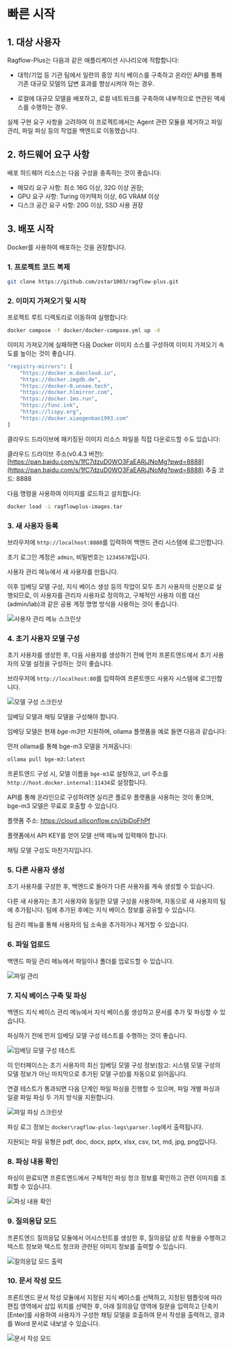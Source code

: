# 빠른 시작

## 1. 대상 사용자

Ragflow-Plus는 다음과 같은 애플리케이션 시나리오에 적합합니다:

- 대학/기업 등 기관 팀에서 일련의 중앙 지식 베이스를 구축하고 온라인 API를 통해 기존 대규모 모델의 답변 효과를 향상시켜야 하는 경우.

- 로컬에 대규모 모델을 배포하고, 로컬 네트워크를 구축하여 내부적으로 연관된 액세스를 수행하는 경우.

실제 구현 요구 사항을 고려하여 이 프로젝트에서는 Agent 관련 모듈을 제거하고 파일 관리, 파일 파싱 등의 작업을 백엔드로 이동했습니다.

## 2. 하드웨어 요구 사항

배포 하드웨어 리소스는 다음 구성을 충족하는 것이 좋습니다:

- 메모리 요구 사항: 최소 16G 이상, 32G 이상 권장;
- GPU 요구 사항: Turing 아키텍처 이상, 6G VRAM 이상
- 디스크 공간 요구 사항: 20G 이상, SSD 사용 권장

## 3. 배포 시작

Docker를 사용하여 배포하는 것을 권장합니다.

### 1. 프로젝트 코드 복제

```bash
git clone https://github.com/zstar1003/ragflow-plus.git
```

### 2. 이미지 가져오기 및 시작

프로젝트 루트 디렉토리로 이동하여 실행합니다:

```bash
docker compose -f docker/docker-compose.yml up -d
```

이미지 가져오기에 실패하면 다음 Docker 이미지 소스를 구성하여 이미지 가져오기 속도를 높이는 것이 좋습니다.

```bash
"registry-mirrors": [
    "https://docker.m.daocloud.io",
    "https://docker.imgdb.de",
    "https://docker-0.unsee.tech",
    "https://docker.hlmirror.com",
    "https://docker.1ms.run",
    "https://func.ink",
    "https://lispy.org",
    "https://docker.xiaogenban1993.com"
]
```

클라우드 드라이브에 패키징된 이미지 리소스 파일을 직접 다운로드할 수도 있습니다:

클라우드 드라이브 주소(v0.4.3 버전): [https://pan.baidu.com/s/1fC7dzuD0WO3FaEARjJNoMg?pwd=8888](https://pan.baidu.com/s/1fC7dzuD0WO3FaEARjJNoMg?pwd=8888) 추출 코드: 8888 

다음 명령을 사용하여 이미지를 로드하고 설치합니다:
```bash
docker load -i ragflowplus-images.tar
```

### 3. 새 사용자 등록

브라우저에 `http://localhost:8888`를 입력하여 백엔드 관리 시스템에 로그인합니다.

초기 로그인 계정은 `admin`, 비밀번호는 `12345678`입니다.

사용자 관리 메뉴에서 새 사용자를 만듭니다.

이후 임베딩 모델 구성, 지식 베이스 생성 등의 작업이 모두 초기 사용자의 신분으로 실행되므로, 이 사용자를 관리자 사용자로 정의하고, 구체적인 사용자 이름 대신 (admin/lab)과 같은 공용 계정 명명 방식을 사용하는 것이 좋습니다.

![사용자 관리 메뉴 스크린샷](_images/image_1.png)

### 4. 초기 사용자 모델 구성

초기 사용자를 생성한 후, 다음 사용자를 생성하기 전에 먼저 프론트엔드에서 초기 사용자의 모델 설정을 구성하는 것이 좋습니다.

브라우저에 `http://localhost:80`를 입력하여 프론트엔드 사용자 시스템에 로그인합니다.

![모델 구성 스크린샷](_images/image_2.png)

임베딩 모델과 채팅 모델을 구성해야 합니다.

임베딩 모델은 현재 *bge-m3*만 지원하며, ollama 플랫폼을 예로 들면 다음과 같습니다:

먼저 ollama를 통해 bge-m3 모델을 가져옵니다:

```bash
ollama pull bge-m3:latest
```

프론트엔드 구성 시, 모델 이름을 `bge-m3`로 설정하고, url 주소를 `http://host.docker.internal:11434`로 설정합니다.

API를 통해 온라인으로 구성하려면 실리콘 플로우 플랫폼을 사용하는 것이 좋으며, bge-m3 모델은 무료로 호출할 수 있습니다.

플랫폼 주소: https://cloud.siliconflow.cn/i/bjDoFhPf

플랫폼에서 API KEY를 얻어 모델 선택 메뉴에 입력해야 합니다.

채팅 모델 구성도 마찬가지입니다.

### 5. 다른 사용자 생성

초기 사용자를 구성한 후, 백엔드로 돌아가 다른 사용자를 계속 생성할 수 있습니다.

다른 새 사용자는 초기 사용자와 동일한 모델 구성을 사용하며, 자동으로 새 사용자의 팀에 추가됩니다. 팀에 추가된 후에는 지식 베이스 정보를 공유할 수 있습니다.

팀 관리 메뉴를 통해 사용자의 팀 소속을 추가하거나 제거할 수 있습니다.


### 6. 파일 업로드

백엔드 파일 관리 메뉴에서 파일이나 폴더를 업로드할 수 있습니다.

![파일 관리](_images/image_3.png)

### 7. 지식 베이스 구축 및 파싱

백엔드 지식 베이스 관리 메뉴에서 지식 베이스를 생성하고 문서를 추가 및 파싱할 수 있습니다.

파싱하기 전에 먼저 임베딩 모델 구성 테스트를 수행하는 것이 좋습니다.

![임베딩 모델 구성 테스트](_images/image_4.png)

이 인터페이스는 초기 사용자의 최신 임베딩 모델 구성 정보(참고: 시스템 모델 구성의 모델 정보가 아닌 마지막으로 추가된 모델 구성)를 자동으로 읽어옵니다.

연결 테스트가 통과되면 다음 단계인 파일 파싱을 진행할 수 있으며, 파일 개별 파싱과 일괄 파일 파싱 두 가지 방식을 지원합니다.

![파일 파싱 스크린샷](_images/image_5.png)

파싱 로그 정보는 `docker\ragflow-plus-logs\parser.log`에서 출력됩니다.

지원되는 파일 유형은 pdf, doc, docx, pptx, xlsx, csv, txt, md, jpg, png입니다.

### 8. 파싱 내용 확인

파싱이 완료되면 프론트엔드에서 구체적인 파싱 청크 정보를 확인하고 관련 이미지를 조회할 수 있습니다.

![파싱 내용 확인](_images/image_6.png)

### 9. 질의응답 모드

프론트엔드 질의응답 모듈에서 어시스턴트를 생성한 후, 질의응답 상호 작용을 수행하고 텍스트 정보와 텍스트 청크와 관련된 이미지 정보를 출력할 수 있습니다.

![질의응답 모드 출력](_images/image_7.png)

### 10. 문서 작성 모드

프론트엔드 문서 작성 모듈에서 지정된 지식 베이스를 선택하고, 지정된 템플릿에 따라 편집 영역에서 삽입 위치를 선택한 후, 아래 질의응답 영역에 질문을 입력하고 단축키 [Enter]를 사용하여 사용자가 구성한 채팅 모델을 호출하여 문서 작성을 출력하고, 결과를 Word 문서로 내보낼 수 있습니다.

![문서 작성 모드](_images/image_8.png)
